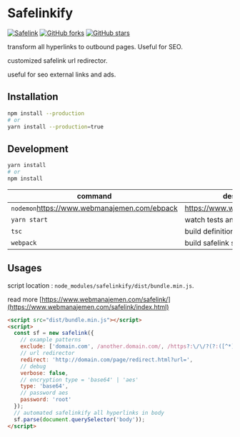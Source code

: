 # Safelinkify

[![Safelink](https://github.com/dimaslanjaka/safelink/actions/workflows/safelink.yml/badge.svg)](https://github.com/dimaslanjaka/safelink/actions/workflows/safelink.yml) [![GitHub forks](https://img.shields.io/github/forks/dimaslanjaka/safelink?style=flat-square)](https://github.com/dimaslanjaka/safelink/network) [![GitHub stars](https://img.shields.io/github/stars/dimaslanjaka/safelink?style=flat-square)](https://github.com/dimaslanjaka/safelink/stargazers)

transform all hyperlinks to outbound pages. Useful for SEO.

customized safelink url redirector.

useful for seo external links and ads.

## Installation
```bash
npm install --production
# or
yarn install --production=true
```

## Development
```bash
yarn install
# or
npm install
```
| command | description           |
|--------------------|-----------------------------------------|
| `nodemon`https://www.webmanajemen.com/ebpack |https://www.webmanajemen.com/
| `yarn start` | watch tests and start server |
| `tsc` | build definition files |
| `webpack` | build safelink script |

## Usages
script location : `node_modules/safelinkify/dist/bundle.min.js`.

read more [https://www.webmanajemen.com/safelink/](https://www.webmanajemen.com/safelink/index.html)
```html
<script src="dist/bundle.min.js"></script>
<script>
  const sf = new safelink({
    // example patterns
    exclude: ['domain.com', /another.domain.com/, /https?:\/\/?(?:([^*]+)\.)?webmanajemen\.com/],
    // url redirector
    redirect: 'http://domain.com/page/redirect.html?url=',
    // debug
    verbose: false,
    // encryption type = 'base64' | 'aes'
    type: 'base64',
    // password aes
    password: 'root'
  });
  // automated safelinkify all hyperlinks in body
  sf.parse(document.querySelector('body'));
</script>
```
